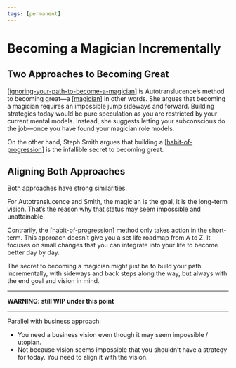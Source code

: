 ```yaml
---
tags: [permanent]
---
```


# Becoming a Magician Incrementally

## Two Approaches to Becoming Great

[[ignoring-your-path-to-become-a-magician]] is Autotranslucence’s method to becoming great—a [[magician]] in other words. She argues that becoming a magician requires an impossible jump sideways and forward. Building strategies today would be pure speculation as you are restricted by your current mental models. Instead, she suggests letting your subconscious do the job—once you have found your magician role models.

On the other hand, Steph Smith argues that building a [[habit-of-progression]] is the infallible secret to becoming great.

## Aligning Both Approaches

Both approaches have strong similarities. 

For Autotranslucence and Smith, the magician is the goal, it is the long-term vision. That’s the reason why that status may seem impossible and unattainable.

Contrarily, the [[habit-of-progression]] method only takes action in the short-term. This approach doesn’t give you a set life roadmap from A to Z. It focuses on small changes that you can integrate into your life to become better day by day.

The secret to becoming a magician might just be to build your path incrementally, with sideways and back steps along the way, but always with the end goal and vision in mind.

---
**WARNING: still WIP under this point**

---

Parallel with business approach:
- You need a business vision even though it may seem impossible / utopian.
- Not because vision seems impossible that you shouldn’t have a strategy for today. You need to align it with the vision.

[//begin]: # "Autogenerated link references for markdown compatibility"
[ignoring-your-path-to-become-a-magician]: ../3-literature/ignoring-your-path-to-become-a-magician "Ignoring Your Path To Become A Magician"
[magician]: ../3-literature/magician "Magician"
[habit-of-progression]: ../3-literature/habit-of-progression "Habit of Progression"
[//end]: # "Autogenerated link references"